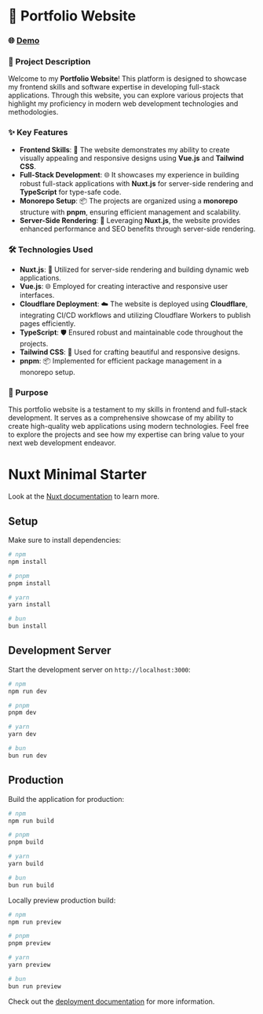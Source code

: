 # 🌟 Portfolio Website


### 🌐 [Demo](https://abhicodestudio.com) 


### 📖 Project Description
Welcome to my **Portfolio Website**! This platform is designed to showcase my frontend skills and software expertise in developing full-stack applications. Through this website, you can explore various projects that highlight my proficiency in modern web development technologies and methodologies.

### ✨ Key Features
- **Frontend Skills**: 🎨 The website demonstrates my ability to create visually appealing and responsive designs using **Vue.js** and **Tailwind CSS**.
- **Full-Stack Development**: 🌐 It showcases my experience in building robust full-stack applications with **Nuxt.js** for server-side rendering and **TypeScript** for type-safe code.
- **Monorepo Setup**: 📦 The projects are organized using a **monorepo** structure with **pnpm**, ensuring efficient management and scalability.
- **Server-Side Rendering**: 🚀 Leveraging **Nuxt.js**, the website provides enhanced performance and SEO benefits through server-side rendering.

### 🛠️ Technologies Used
- **Nuxt.js**: 🚀 Utilized for server-side rendering and building dynamic web applications.
- **Vue.js**: 🌐 Employed for creating interactive and responsive user interfaces.
- **Cloudflare Deployment**: ☁️ The website is deployed using **Cloudflare**, integrating CI/CD workflows and utilizing Cloudflare Workers to publish pages efficiently.
- **TypeScript**: 🛡️ Ensured robust and maintainable code throughout the projects.
- **Tailwind CSS**: 🎨 Used for crafting beautiful and responsive designs.
- **pnpm**: 📦 Implemented for efficient package management in a monorepo setup.

### 🎯 Purpose
This portfolio website is a testament to my skills in frontend and full-stack development. It serves as a comprehensive showcase of my ability to create high-quality web applications using modern technologies. Feel free to explore the projects and see how my expertise can bring value to your next web development endeavor.







# Nuxt Minimal Starter

Look at the [Nuxt documentation](https://nuxt.com/docs/getting-started/introduction) to learn more.

## Setup

Make sure to install dependencies:

```bash
# npm
npm install

# pnpm
pnpm install

# yarn
yarn install

# bun
bun install
```

## Development Server

Start the development server on `http://localhost:3000`:

```bash
# npm
npm run dev

# pnpm
pnpm dev

# yarn
yarn dev

# bun
bun run dev
```

## Production

Build the application for production:

```bash
# npm
npm run build

# pnpm
pnpm build

# yarn
yarn build

# bun
bun run build
```

Locally preview production build:

```bash
# npm
npm run preview

# pnpm
pnpm preview

# yarn
yarn preview

# bun
bun run preview
```

Check out the [deployment documentation](https://nuxt.com/docs/getting-started/deployment) for more information.
